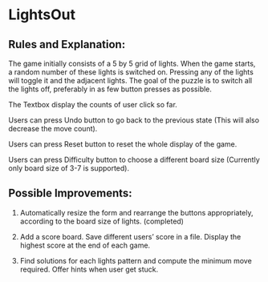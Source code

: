 # LightsOut

## Rules and Explanation:

The game initially consists of a 5 by 5 grid of lights. When the game starts, a random number of these lights is switched on. Pressing any of the lights will toggle it and the adjacent lights. The goal of the puzzle is to switch all the lights off, preferably in as few button presses as possible.

The Textbox display the counts of user click so far.

Users can press Undo button to go back to the previous state (This will also decrease the move count).

Users can press Reset button to reset the whole display of the game.

Users can press Difficulty button to choose a different board size (Currently only board size of 3-7 is supported).

## Possible Improvements:

1. Automatically resize the form and rearrange the buttons appropriately, according to the board size of lights. (completed)

2. Add a score board. Save different users’ score in a file. Display the highest score at the end of each game.

3. Find solutions for each lights pattern and compute the minimum move required. Offer hints when user get stuck.
